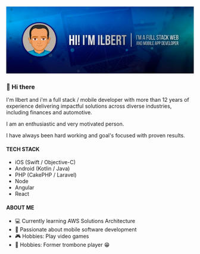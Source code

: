 ![banner](banner.jpeg)

### 👋 Hi there

I'm Ilbert and i'm a full stack / mobile developer with more than 12 years of experience delivering impactful solutions across diverse industries, including finances and automotive.

I am an enthusiastic and very motivated person.

I have always been hard working and goal's focused with proven results.


#### TECH STACK

* iOS (Swift / Objective-C)
* Android (Kotlin / Java)
* PHP (CakePHP / Laravel)
* Node
* Angular
* React


#### ABOUT ME

* 💻 Currently learning AWS Solutions Architecture
* 📱 Passionate about mobile software development
* 🎮 Hobbies: Play video games
* 🎺 Hobbies: Former trombone player 😁
